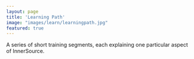```yaml
---
layout: page
title: 'Learning Path'
image: "images/learn/learningpath.jpg"
featured: true
---
```

A series of short training segments, each explaining one particular aspect of InnerSource.